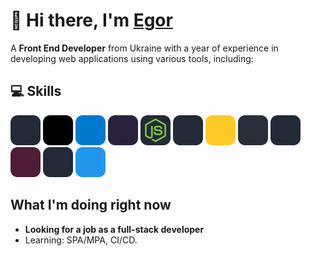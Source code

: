# 👋 Hi there, I'm [Egor](https://www.linkedin.com/in/when-dev/)

A **Front End Developer** from Ukraine with a year of experience in developing web applications using various tools, including:

## 💻 Skills

<span>
  <img src="/images/react-dark.svg" width="48" title="React" alt="React" />
  <img src="/images/nextjs-dark.svg" width="48" title="Next.js" alt="Next.js" />
  <img src="/images/typescript.svg" width="48" title="TypeScript" alt="TypeScript" />
  <img src="/images/redux.svg" width="48" title="Redux" alt="Redux" />
  <img src="/images/NodeJS-Dark.svg" width="48" title="Node.js" alt="Node.js" />
<!--   <img src="/images/jest.svg" width="48" title="Jest" alt="Jest" /> -->
  <img src="/images/github-dark.svg" width="48" title="Git" alt="Git" />
  <img src="/images/javascript.svg" width="48" title="JavaScript" alt="JavaScript" />
  <img src="/images/materialui-dark.svg" width="48" title="Material UI" alt="Material UI" />
  <img src="/images/tailwindcss-dark.svg" width="48" title="Tailwind" alt="Tailwind" />
  <img src="/images/sass.svg" width="48" title="SASS" alt="SASS" />
  <img src="/images/mongodb-dark.svg" width="48" title="MongoDB" alt="MongoDB" />
  <img src="/images/docker.svg" width="48" title="Docker" alt="Docker" />
</span>

## What I'm doing right now

<!-- - Reading: [Clean Code](https://a.co/d/7tClpTt) by Robert Martin -->

- **Looking for a job as a full-stack developer**
- Learning: SPA/MPA, CI/CD.
